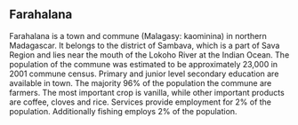 ## Farahalana

Farahalana is a town and commune (Malagasy: kaominina) in northern Madagascar. It belongs to the district of Sambava, which is a part of Sava Region and lies near the mouth of the Lokoho River at the Indian Ocean. The population of the commune was estimated to be approximately 23,000 in 2001 commune census.
Primary and junior level secondary education are available in town. The majority 96% of the population the commune are farmers. The most important crop is vanilla, while other important products are coffee, cloves and rice. Services provide employment for 2% of the population. Additionally fishing employs 2% of the population.